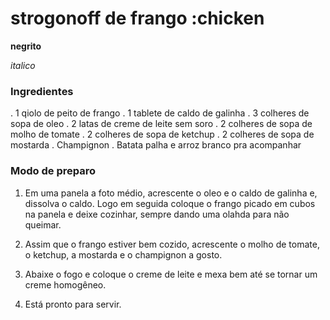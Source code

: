 # strogonoff de frango :chicken

**negrito**

_italico_

### Ingredientes

. 1 qiolo de peito de frango
. 1 tablete de caldo de galinha
. 3 colheres de sopa de oleo
. 2 latas de creme de leite sem soro
. 2 colheres de sopa de molho de tomate
. 2 colheres de sopa de ketchup
. 2 colheres de sopa de mostarda
. Champignon
. Batata palha e arroz branco pra acompanhar

### Modo de preparo

1. Em uma panela a foto médio, acrescente o oleo e o caldo de galinha e, dissolva o caldo. Logo em seguida coloque o frango picado em cubos na panela e deixe cozinhar, sempre dando uma olahda para não queimar.

2. Assim que o frango estiver bem cozido, acrescente o molho de tomate, o ketchup, a mostarda e o champignon a gosto.

3. Abaixe o fogo e coloque o creme de leite e mexa bem até se tornar um creme homogêneo.

4. Está pronto para servir.